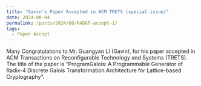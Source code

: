 ```yaml
---
title: "Gavin's Paper Accepted in ACM TRETS (special issue)"
date: 2024-08-04
permalink: /posts/2024/08/R4DGT-accept-1/
tags:
  - Paper Accept
---
```


Many Congratulations to Mr. Guangyan LI (Gavin), for his paper accepted in ACM Transactions on Reconfigurable Technology and Systems (TRETS). The title of the paper is “ProgramGalois: A Programmable Generator of Radix-4 Discrete Galois Transformation Architecture for Lattice-based Cryptography”.
